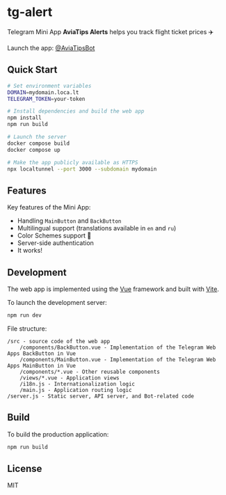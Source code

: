 # tg-alert

Telegram Mini App **AviaTips Alerts** helps you track flight ticket prices ✈️

Launch the app: [@AviaTipsBot](https://t.me/AviaTipsBot)

## Quick Start

```bash
# Set environment variables
DOMAIN=mydomain.loca.lt
TELEGRAM_TOKEN=your-token

# Install dependencies and build the web app
npm install
npm run build

# Launch the server
docker compose build
docker compose up

# Make the app publicly available as HTTPS
npx localtunnel --port 3000 --subdomain mydomain
```

## Features

Key features of the Mini App:

- Handling `MainButton` and `BackButton`
- Multilingual support (translations available in `en` and `ru`)
- Color Schemes support 🎨
- Server-side authentication
- It works!

## Development

The web app is implemented using the [Vue](https://vuejs.org/) framework and built with [Vite](https://vitejs.dev/).

To launch the development server:

```bash
npm run dev
```

File structure:

```
/src - source code of the web app
    /components/BackButton.vue - Implementation of the Telegram Web Apps BackButton in Vue
    /components/MainButton.vue - Implementation of the Telegram Web Apps MainButton in Vue
    /components/*.vue - Other reusable components
    /views/*.vue - Application views
    /i18n.js - Internationalization logic
    /main.js - Application routing logic
/server.js - Static server, API server, and Bot-related code
```

## Build

To build the production application:

```bash
npm run build
```

## License

MIT

